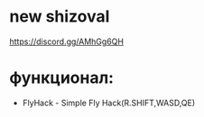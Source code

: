 # new shizoval
https://discord.gg/AMhGg6QH

# функционал:

 * FlyHack - Simple Fly Hack(R.SHIFT,WASD,QE)

